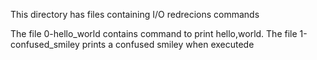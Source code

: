 This directory has files containing I/O redrecions commands



The file 0-hello_world contains command to print hello,world.
The file 1-confused_smiley prints a confused smiley when executede
